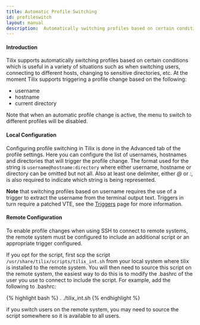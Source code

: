 ```yaml
---
title: Automatic Profile Switching
id: profileswitch
layout: manual
description:  Automatically switching profiles based on certain conditions which is useful in a variety of situations such as when switching users, connecting to different hosts or changing to sensitive directories. 
---
```

#### Introduction

Tilix supports automatically switching profiles based on certain conditions which is useful in a variety of situations such as when switching users, connecting to different hosts, changing to sensitive directories, etc. At the moment Tilix supports triggering a profile change based on the following:

* username
* hostname
* current directory

Note that when an automatic profile change is active, the menu to switch to different profiles will be disabled.

#### Local Configuration

Configuring profile switching in Tilix is done in the Advanced tab of the profile settings. Here you can configure the list of usernames, hostnames and directories that will trigger the profile change. The format used for the string is ```username@hostname:directory``` where either username, hostname or directory can be omitted but not all. Also at least one delimiter, either *@* or *:*, is also required to indicate which string is being represented.

**Note** that switching profiles based on username requires the use of a trigger to extract the username from the terminal output text. Triggers in turn require a patched VTE, see the [Triggers](https://gnunn1.github.io/tilix-web/manual/triggers/) page for more information.

#### Remote Configuration

To enable profile changes when using SSH to connect to remote systems, the remote system must be configured to include an additional script or an appropriate trigger configured. 

If you opt for the script, first scp the script ```/usr/share/tilix/scripts/tilix_int.sh``` from your local system where tilix is installed to the remote system. You will then need to source this script on the remote system, the easiest way to do this is to modify the .bashrc of the user you use to connect to include the script. For example, add the following to .bashrc:

{% highlight bash %}
. ./tilix_int.sh
{% endhighlight %}

if you switch users on the remote system, you may need to source the script somewhere so it is available to all users.
